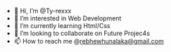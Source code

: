 - 👋 Hi, I’m @Ty-rexxx
- 👀 I’m interested in Web Development 
- 🌱 I’m currently learning Html/Css
- 💞️ I’m looking to collaborate on Future Projec4s
- 📫 How to reach me @rebhewhunalaka@gmail.com 

<!---
Ty-rexxx/Ty-rexxx is a ✨ special ✨ repository because its `README.md` (this file) appears on your GitHub profile.
You can click the Preview link to take a look at your changes.
--->

